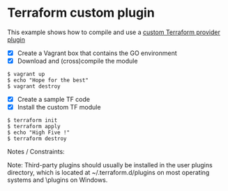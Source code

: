 # Terraform custom plugin

This example shows how to compile and use a [custom Terraform provider plugin](https://github.com/petems/terraform-provider-extip)

- [x]  Create a Vagrant box that contains the GO environment
- [x]  Download and (cross)compile the module

```
$ vagrant up
$ echo "Hope for the best"
$ vagrant destroy
```

- [x]  Create a sample TF code
- [x]  Install the custom TF module

```
$ terraform init
$ terraform apply
$ echo "High Five !"
$ terraform destroy
```

Notes / Constraints:

Note: Third-party plugins should usually be installed in the user plugins directory, which is located at ~/.terraform.d/plugins on most operating systems and <APPLICATION DATA>\plugins on Windows.